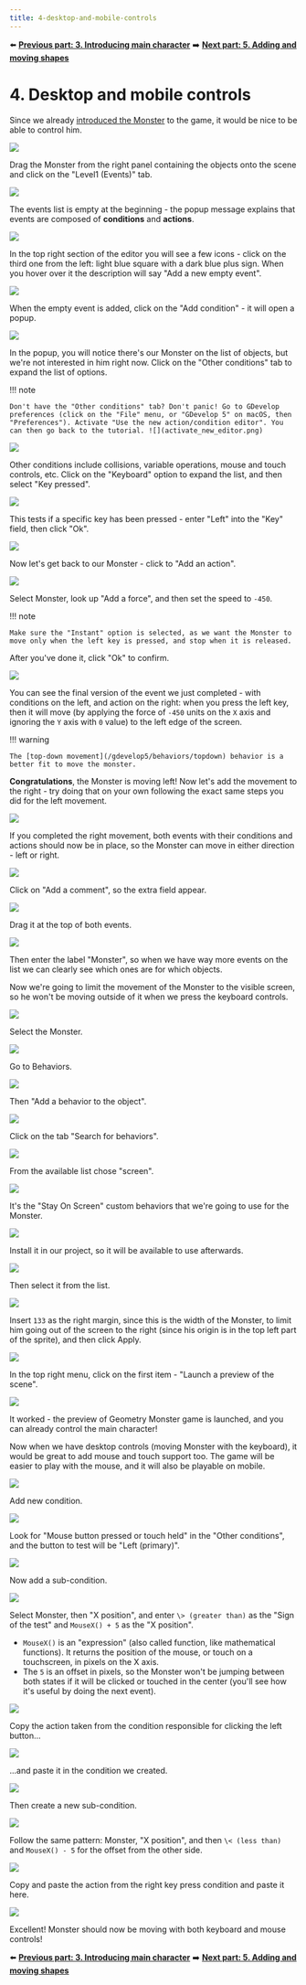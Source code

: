 ```yaml
---
title: 4-desktop-and-mobile-controls
---
```

⬅️ **[Previous part: 3. Introducing main character](/gdevelop5/tutorials/geometry-monster/3-introducing-main-character)** ➡️ **[Next part: 5. Adding and moving shapes](/gdevelop5/tutorials/geometry-monster/5-adding-and-moving-shapes)**

# 4. Desktop and mobile controls

Since we already [introduced the Monster](/gdevelop5/tutorials/geometry-monster/3-introducing-main-character) to the game, it would be nice to be able to control him.

![](28_5.png)

Drag the Monster from the right panel containing the objects onto the scene and click on the "Level1 (Events)" tab.

![](30.png)

The events list is empty at the beginning - the popup message explains that events are composed of **conditions** and **actions**.

![](31.png)

In the top right section of the editor you will see a few icons - click on the third one from the left: light blue square with a dark blue plus sign. When you hover over it the description will say "Add a new empty event".

![](32.png)

When the empty event is added, click on the "Add condition" - it will open a popup.

![](33.png)

In the popup, you will notice there's our Monster on the list of objects, but we're not interested in him right now. Click on the "Other conditions" tab to expand the list of options.

!!! note

    Don't have the "Other conditions" tab? Don't panic! Go to GDevelop preferences (click on the "File" menu, or "GDevelop 5" on macOS, then "Preferences"). Activate "Use the new action/condition editor". You can then go back to the tutorial. ![](activate_new_editor.png)

![](34.png)

Other conditions include collisions, variable operations, mouse and touch controls, etc. Click on the "Keyboard" option to expand the list, and then select "Key pressed".

![](35_5.png)

This tests if a specific key has been pressed - enter "Left" into the "Key" field, then click "Ok".

![](37.png)

Now let's get back to our Monster - click to "Add an action".

![](38.png)

Select Monster, look up "Add a force", and then set the speed to `-450`.

!!! note

    Make sure the "Instant" option is selected, as we want the Monster to move only when the left key is pressed, and stop when it is released.

After you've done it, click "Ok" to confirm.

![](45.png)

You can see the final version of the event we just completed - with conditions on the left, and action on the right: when you press the left key, then it will move (by applying the force of `-450` units on the `X` axis and ignoring the `Y` axis with `0` value) to the left edge of the screen.

!!! warning

    The [top-down movement](/gdevelop5/behaviors/topdown) behavior is a better fit to move the monster.

**Congratulations**, the Monster is moving left! Now let's add the movement to the right - try doing that on your own following the exact same steps you did for the left movement.

![](51.png)

If you completed the right movement, both events with their conditions and actions should now be in place, so the Monster can move in either direction - left or right.

![](52.png)

Click on "Add a comment", so the extra field appear.

![](53.png)

Drag it at the top of both events.

![](54.png)

Then enter the label "Monster", so when we have way more events on the list we can clearly see which ones are for which objects.

Now we're going to limit the movement of the Monster to the visible screen, so he won't be moving outside of it when we press the keyboard controls.

![](54_1.png)

Select the Monster.

![](54_2.png)

Go to Behaviors.

![](54_3.png)

Then "Add a behavior to the object".

![](54_4.png)

Click on the tab "Search for behaviors".

![](54_5.png)

From the available list chose "screen".

![](54_6.png)

It's the "Stay On Screen" custom behaviors that we're going to use for the Monster.

![](54_7.png)

Install it in our project, so it will be available to use afterwards.

![](54_8.png)

Then select it from the list.

![](54_9.png)

Insert `133` as the right margin, since this is the width of the Monster, to limit him going out of the screen to the right (since his origin is in the top left part of the sprite), and then click Apply.

![](55.png)

In the top right menu, click on the first item - "Launch a preview of the scene".

![](56.png)

It worked - the preview of Geometry Monster game is launched, and you can already control the main character!

Now when we have desktop controls (moving Monster with the keyboard), it would be great to add mouse and touch support too. The game will be easier to play with the mouse, and it will also be playable on mobile.

![](56_1.png)

Add new condition.

![](56_2.png)

Look for "Mouse button pressed or touch held" in the "Other conditions", and the button to test will be "Left (primary)".

![](56_3.png)

Now add a sub-condition.

![](4-desktop-and-mobile-controls/pasted/20220129-155954.png)

Select Monster, then "X position", and enter `\> (greater than)` as the "Sign of the test" and `MouseX() + 5` as the "X position".

* `MouseX()` is an "expression" (also called function, like mathematical functions). It returns the position of the mouse, or touch on a touchscreen, in pixels on the X axis.
* The `5` is an offset in pixels, so the Monster won't be jumping between both states if it will be clicked or touched in the center (you'll see how it's useful by doing the next event).

![](56_5.png)

Copy the action taken from the condition responsible for clicking the left button...

![](56_6.png)

...and paste it in the condition we created.

![](56_7.png)

Then create a new sub-condition.

![](4-desktop-and-mobile-controls/pasted/20220129-160153.png)

Follow the same pattern: Monster, "X position", and then `\< (less than)` and `MouseX() - 5` for the offset from the other side.

![](56_9.png)

Copy and paste the action from the right key press condition and paste it here.

![](56_10.png)

Excellent! Monster should now be moving with both keyboard and mouse controls!

⬅️ **[Previous part: 3. Introducing main character](/gdevelop5/tutorials/geometry-monster/3-introducing-main-character)** ➡️ **[Next part: 5. Adding and moving shapes](/gdevelop5/tutorials/geometry-monster/5-adding-and-moving-shapes)**
